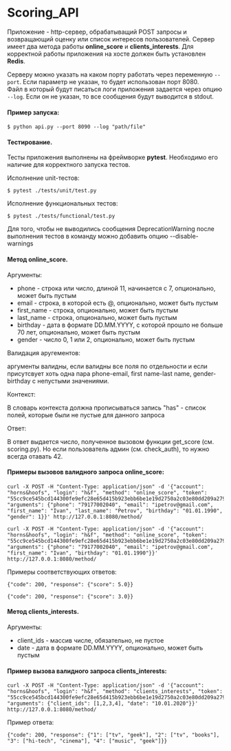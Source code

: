 # Scoring_API

Приложение - http-сервер, обрабатыващий POST запросы и возвращающий оценку или список интересов пользователей. Сервер имеет два метода работы **online_score** и **clients_interests**. Для корректной работы приложения на хосте должен быть установлен **Redis**.

Серверу можно указать на каком порту работать через переменную `--port`. Если параметр не указан, то будет использован порт 8080.  
Файл в который будут писаться логи приложения задается через опцию `--log`. Если он не указан, то все сообщения будут выводится в stdout. 
#### Пример запуска:

    $ python api.py --port 8090 --log "path/file"

#### Тестирование.

Тесты приложения выполнены на фреймворке **pytest**. Необходимо его наличие для корректного запуска тестов.

Исполнение unit-тестов:

    $ pytest ./tests/unit/test.py

Исполнение функциональных тестов:

    $ pytest ./tests/functional/test.py

Для того, чтобы не выводились сообщения DeprecationWarning после выполнения тестов в команду можно добавить опцию --disable-warnings

#### Метод online_score.
Аргументы:
* phone - строка или число, длиной 11, начинается с 7, опционально, может быть пустым
* email - строка, в которой есть @, опционально, может быть пустым
* first_name - строка, опционально, может быть пустым
* last_name - строка, опционально, может быть пустым
* birthday - дата в формате DD.MM.YYYY, с которой прошло не больше 70 лет, опционально, может быть пустым
* gender - число 0, 1 или 2, опционально, может быть пустым


Валидация аругементов:

аргументы валидны, если валидны все поля по отдельности и если присутсвует хоть одна пара phone-email, first name-last name, gender-birthday с непустыми значениями.


Контекст:

В словарь контекста должна прописываться запись "has" - список полей, которые были не пустые для данного запроса


Ответ:

В ответ выдается число, полученное вызовом функции get_score (см. scoring.py). Но если пользователь админ (см. check_auth), то нужно всегда отавать 42.

#### Примеры вызовов валидного запроса online_score:

    curl -X POST -H "Content-Type: application/json" -d '{"account": "horns&hoofs", "login": "h&f", "method": "online_score", "token": "55cc9ce545bcd144300fe9efc28e65d415b923ebb6be1e19d2750a2c03e80dd209a27954dca045e5bb12418e7d89b6d718a9e35af34e14e1d5bcd5a08f21fc95", "arguments": {"phone": "79177002040", "email": "ipetrov@gmail.com", "first_name": "Ivan", "last_name": "Petrov", "birthday": "01.01.1990", "gender": 1}}' http://127.0.0.1:8080/method/

    curl -X POST -H "Content-Type: application/json" -d '{"account": "horns&hoofs", "login": "h&f", "method": "online_score", "token": "55cc9ce545bcd144300fe9efc28e65d415b923ebb6be1e19d2750a2c03e80dd209a27954dca045e5bb12418e7d89b6d718a9e35af34e14e1d5bcd5a08f21fc95", "arguments": {"phone": "79177002040", "email": "ipetrov@gmail.com", "first_name": "Ivan", "birthday": "01.01.1990"}}' http://127.0.0.1:8080/method/

Примеры соответствующих ответов:

    {"code": 200, "response": {"score": 5.0}}
    
    {"code": 200, "response": {"score": 3.0}}
    
#### Метод clients_interests.
Аргументы:
* client_ids - массив числе, обязательно, не пустое
* date - дата в формате DD.MM.YYYY, опционально, может быть пустым

#### Пример вызова валидного запроса clients_interests:

    curl -X POST -H "Content-Type: application/json" -d '{"account": "horns&hoofs", "login": "h&f", "method": "clients_interests", "token": "55cc9ce545bcd144300fe9efc28e65d415b923ebb6be1e19d2750a2c03e80dd209a27954dca045e5bb12418e7d89b6d718a9e35af34e14e1d5bcd5a08f21fc95", "arguments": {"client_ids": [1,2,3,4], "date": "10.01.2020"}}' http://127.0.0.1:8080/method/
    
Пример ответа:

    {"code": 200, "response": {"1": ["tv", "geek"], "2": ["tv", "books"], "3": ["hi-tech", "cinema"], "4": ["music", "geek"]}}
